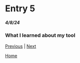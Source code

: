 # Entry 5
##### 4/8/24

### What I learned about my tool


[Previous](entry04.md) | [Next](entry06.md)

[Home](../README.md)
